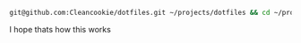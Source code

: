 ```sh
git@github.com:Cleancookie/dotfiles.git ~/projects/dotfiles && cd ~/projects/dotfiles && stow vim bash -t ~
```

I hope thats how this works
